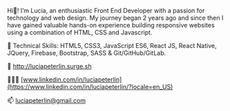 Hi👋! I’m Lucia, an enthusiastic Front End Developer with a passion for technology and web design. My journey began 2 years ago and since then I have gained valuable hands-on experience building responsive websites using a combination of HTML, CSS and Javascript.

🧠 Technical Skills: HTML5, CSS3, JavaScript ES6, React JS, React Native, JQuery, Firebase, Bootstrap, SASS & Git/GitHub/GitLab.


💼 http://luciapeterlin.surge.sh

👩🏻‍💻 [www.linkedin.com/in/luciapeterlin](https://www.linkedin.com/in/luciapeterlin/?locale=en_US)

📫 luciapeterlin@gmail.com 
